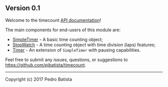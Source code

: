 ## Version 0.1

Welcome to the timecount [API documentation](https://pjbatista.github.io/timecount/)!

The main components for end-users of this module are:

- [SimpleTimer](classes/simpletimer.html) -
  A basic time counting object;
- [StopWatch](classes/stopwatch.html) -
  A time counting object with time division (laps) features;
- [Timer](classes/timer.html) -
  An extension of `SimpleTimer` with pausing capabilities.

Feel free to submit any issues, questions, or suggestions to https://github.com/pjbatista/timecount.

---

Copyright (c) 2017 Pedro Batista
